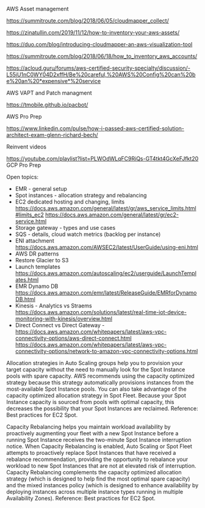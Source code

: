 AWS Asset management

https://summitroute.com/blog/2018/06/05/cloudmapper_collect/

https://zinatullin.com/2019/11/12/how-to-inventory-your-aws-assets/

https://duo.com/blog/introducing-cloudmapper-an-aws-visualization-tool

https://summitroute.com/blog/2018/06/18/how_to_inventory_aws_accounts/

https://acloud.guru/forums/aws-certified-security-specialty/discussion/-L55iU1nC0WY04D2xffH/Be%20careful,%20AWS%20Config%20can%20be%20an%20*expensive*%20service

AWS VAPT and Patch managment

https://tmobile.github.io/pacbot/

AWS Pro Prep

https://www.linkedin.com/pulse/how-i-passed-aws-certified-solution-architect-exam-glenn-richard-bech/

Reinvent videos

https://youtube.com/playlist?list=PLWOdWLqFC9RiQs-GT4tkt4GcXeFJfkt20
GCP Pro Prep

Open topics:

* EMR - general setup 
* Spot instances - allocation strategy and rebalancing
* EC2 dedicated hosting and changing, limits https://docs.aws.amazon.com/general/latest/gr/aws_service_limits.html#limits_ec2 https://docs.aws.amazon.com/general/latest/gr/ec2-service.html
* Storage gateway - types and use cases
* SQS - details, cloud watch metrics (backlog per instance)
* ENI attachment https://docs.aws.amazon.com/AWSEC2/latest/UserGuide/using-eni.html
* AWS DR patterns
* Restore Glacier to S3
* Launch templates https://docs.aws.amazon.com/autoscaling/ec2/userguide/LaunchTemplates.html
* EMR Dynamo DB https://docs.aws.amazon.com/emr/latest/ReleaseGuide/EMRforDynamoDB.html
* Kinesis - Analytics vs Straems https://docs.aws.amazon.com/solutions/latest/real-time-iot-device-monitoring-with-kinesis/overview.html
* Direct Connect vs Direct Gateway - https://docs.aws.amazon.com/whitepapers/latest/aws-vpc-connectivity-options/aws-direct-connect.html https://docs.aws.amazon.com/whitepapers/latest/aws-vpc-connectivity-options/network-to-amazon-vpc-connectivity-options.html

Allocation strategies in Auto Scaling groups help you to provision your target capacity without the need to manually look for the Spot Instance pools with spare capacity. AWS recommends using the capacity optimized strategy because this strategy automatically provisions instances from the most-available Spot Instance pools. You can also take advantage of the capacity optimized allocation strategy in Spot Fleet. Because your Spot Instance capacity is sourced from pools with optimal capacity, this decreases the possibility that your Spot Instances are reclaimed. Reference: Best practices for EC2 Spot.

Capacity Rebalancing helps you maintain workload availability by proactively augmenting your fleet with a new Spot Instance before a running Spot Instance receives the two-minute Spot Instance interruption notice. When Capacity Rebalancing is enabled, Auto Scaling or Spot Fleet attempts to proactively replace Spot Instances that have received a rebalance recommendation, providing the opportunity to rebalance your workload to new Spot Instances that are not at elevated risk of interruption. Capacity Rebalancing complements the capacity optimized allocation strategy (which is designed to help find the most optimal spare capacity) and the mixed instances policy (which is designed to enhance availability by deploying instances across multiple instance types running in multiple Availability Zones). Reference: Best practices for EC2 Spot.
